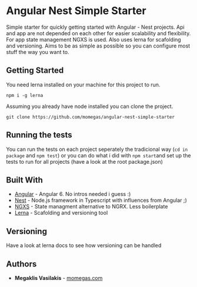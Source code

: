# Angular Nest Simple Starter

Simple starter for quickly getting started with Angular - Nest projects. Api and app are not depended on each other for easier scalability and flexibility. For app state management NGXS is used. Also uses lerna for scafolding and versioning. Aims to be as simple as possible so you can configure most stuff the way you want to.

## Getting Started

You need lerna installed on your machine for this project to run.

```
npm i -g lerna
```

Assuming you already have node installed you can clone the project.

```
git clone https://github.com/momegas/angular-nest-simple-starter
```

## Running the tests

You can run the tests on each project seperately the tradicional way (`cd in package` and `npm test`) or you can do what i did with `npm start`and set up the tests to run for all projects (have a look at the root package.json)

## Built With

- [Angular](http://www.dropwizard.io/1.0.2/docs/) - Angular 6. No intros needed i guess :)
- [Nest](https://docs.nestjs.com/) - Node.js framework in Typescript with influences from Angular ;)
- [NGXS](https://ngxs.gitbook.io/ngxs/) - State managment alternative to NGRX. Less boilerplate
- [Lerna](https://lernajs.io/) - Scafolding and versioning tool

## Versioning

Have a look at lerna docs to see how versioning can be handled

## Authors

- **Megaklis Vasilakis** - [momegas.com](http://momegas.com)
